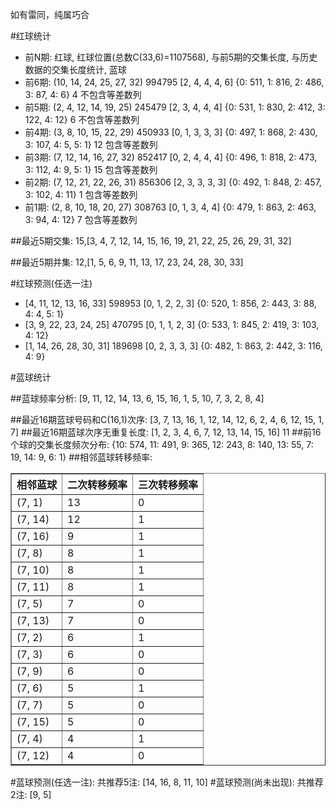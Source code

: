 <!-- 
.. title: 双色球2016014期(2016-02-02)数据分析报告
.. slug: slott-2016014-2016-02-02-report
.. date: 2016-02-03 08:00:00 UTC+08:00
.. tags: Lottery
.. link: 
.. description: 
.. type: text
-->

如有雷同，纯属巧合

<!-- TEASER_END-->

#红球统计

- 前N期: 红球, 红球位置(总数C(33,6)=1107568), 与前5期的交集长度, 与历史数据的交集长度统计, 蓝球
- 前6期: (10, 14, 24, 25, 27, 32) 994795 [2, 4, 4, 4, 6] {0: 511, 1: 816, 2: 486, 3: 87, 4: 6} 4 不包含等差数列
- 前5期: (2, 4, 12, 14, 19, 25) 245479 [2, 3, 4, 4, 4] {0: 531, 1: 830, 2: 412, 3: 122, 4: 12} 6 不包含等差数列
- 前4期: (3, 8, 10, 15, 22, 29) 450933 [0, 1, 3, 3, 3] {0: 497, 1: 868, 2: 430, 3: 107, 4: 5, 5: 1} 12 包含等差数列
- 前3期: (7, 12, 14, 16, 27, 32) 852417 [0, 2, 4, 4, 4] {0: 496, 1: 818, 2: 473, 3: 112, 4: 9, 5: 1} 15 包含等差数列
- 前2期: (7, 12, 21, 22, 26, 31) 856306 [2, 3, 3, 3, 3] {0: 492, 1: 848, 2: 457, 3: 102, 4: 11} 1 包含等差数列
- 前1期: (2, 8, 10, 18, 20, 27) 308763 [0, 1, 3, 4, 4] {0: 479, 1: 863, 2: 463, 3: 94, 4: 12} 7 包含等差数列

##最近5期交集:
15,[3, 4, 7, 12, 14, 15, 16, 19, 21, 22, 25, 26, 29, 31, 32]

##最近5期并集:
12,[1, 5, 6, 9, 11, 13, 17, 23, 24, 28, 30, 33]

#红球预测(任选一注)

- [4, 11, 12, 13, 16, 33] 598953 [0, 1, 2, 2, 3] {0: 520, 1: 856, 2: 443, 3: 88, 4: 4, 5: 1}
- [3, 9, 22, 23, 24, 25] 470795 [0, 1, 1, 2, 3] {0: 533, 1: 845, 2: 419, 3: 103, 4: 12}
- [1, 14, 26, 28, 30, 31] 189698 [0, 2, 3, 3, 3] {0: 482, 1: 863, 2: 442, 3: 116, 4: 9}

#蓝球统计

##蓝球频率分析:
[9, 11, 12, 14, 13, 6, 15, 16, 1, 5, 10, 7, 3, 2, 8, 4]

##最近16期蓝球号码和C(16,1)次序:
 [3, 7, 13, 16, 1, 12, 14, 12, 6, 2, 4, 6, 12, 15, 1, 7]
##最近16期蓝球次序无重复长度:
 [1, 2, 3, 4, 6, 7, 12, 13, 14, 15, 16] 11
##前16个球的交集长度频次分布:
{10: 574, 11: 491, 9: 365, 12: 243, 8: 140, 13: 55, 7: 19, 14: 9, 6: 1}
##相邻蓝球转移频率:
 <table border="1" class="table table-striped dataframe">
  <thead>
    <tr style="text-align: right;">
      <th>相邻蓝球</th>
      <th>二次转移频率</th>
      <th>三次转移频率</th>
    </tr>
  </thead>
  <tbody>
    <tr>
      <td>(7, 1)</td>
      <td>13</td>
      <td>0</td>
    </tr>
    <tr>
      <td>(7, 14)</td>
      <td>12</td>
      <td>1</td>
    </tr>
    <tr>
      <td>(7, 16)</td>
      <td>9</td>
      <td>1</td>
    </tr>
    <tr>
      <td>(7, 8)</td>
      <td>8</td>
      <td>1</td>
    </tr>
    <tr>
      <td>(7, 10)</td>
      <td>8</td>
      <td>1</td>
    </tr>
    <tr>
      <td>(7, 11)</td>
      <td>8</td>
      <td>1</td>
    </tr>
    <tr>
      <td>(7, 5)</td>
      <td>7</td>
      <td>0</td>
    </tr>
    <tr>
      <td>(7, 13)</td>
      <td>7</td>
      <td>0</td>
    </tr>
    <tr>
      <td>(7, 2)</td>
      <td>6</td>
      <td>1</td>
    </tr>
    <tr>
      <td>(7, 3)</td>
      <td>6</td>
      <td>0</td>
    </tr>
    <tr>
      <td>(7, 9)</td>
      <td>6</td>
      <td>0</td>
    </tr>
    <tr>
      <td>(7, 6)</td>
      <td>5</td>
      <td>1</td>
    </tr>
    <tr>
      <td>(7, 7)</td>
      <td>5</td>
      <td>0</td>
    </tr>
    <tr>
      <td>(7, 15)</td>
      <td>5</td>
      <td>0</td>
    </tr>
    <tr>
      <td>(7, 4)</td>
      <td>4</td>
      <td>1</td>
    </tr>
    <tr>
      <td>(7, 12)</td>
      <td>4</td>
      <td>0</td>
    </tr>
  </tbody>
</table>
#蓝球预测(任选一注):
共推荐5注: [14, 16, 8, 11, 10]
#蓝球预测(尚未出现):
共推荐2注: [9, 5]

